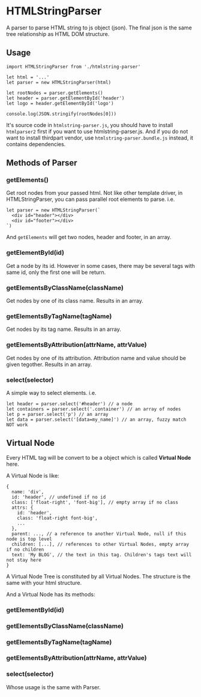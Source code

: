 # HTMLStringParser

A parser to parse HTML string to js object (json). The final json is the same tree relationship as HTML DOM structure.

## Usage

```
import HTMLStringParser from './htmlstring-parser'

let html = '...'
let parser = new HTMLStringParser(html)

let rootNodes = parser.getElements()
let header = parser.getElementById('header')
let logo = header.getElementById('logo')

console.log(JSON.stringify(rootNodes[0]))
```

It's source code in `htmlstring-parser.js`, you should have to install `htmlparser2` first if you want to use htmlstring-parser.js. And if you do not want to install thirdpart vendor, use `htmlstring-parser.bundle.js` instead, it contains dependencies.

## Methods of Parser

### getElements()

Get root nodes from your passed html. Not like other template driver, in HTMLStringParser, you can pass parallel root elements to parse. i.e.

```
let parser = new HTMLStringParser(`
  <div id="header"></div>
  <div id="footer"></div>
`)
```

And `getElements` will get two nodes, header and footer, in an array.

### getElementById(id)

Get a node by its id. However in some cases, there may be several tags with same id, only the first one will be return.

### getElementsByClassName(className)

Get nodes by one of its class name. Results in an array.

### getElementsByTagName(tagName)

Get nodes by its tag name. Results in an array.

### getElementsByAttribution(attrName, attrValue)

Get nodes by one of its attribution. Attribution name and value should be given tegother. Results in an array.

### select(selector)

A simple way to select elements. i.e.

```
let header = parser.select('#header') // a node
let containers = parser.select('.container') // an array of nodes
let p = parser.select('p') // an array
let data = parser.select('[data=my_name]') // an array, fuzzy match NOT work
```

## Virtual Node

Every HTML tag will be convert to be a object which is called **Virtual Node** here.

A Virtual Node is like:

```
{
  name: 'div',
  id: 'header', // undefined if no id
  class: ['float-right', 'font-big'], // empty array if no class
  attrs: {
    id: 'header',
    class: 'float-right font-big',
    ...
  },
  parent: ..., // a reference to another Virtual Node, null if this node is top level
  children: [...], // references to other Virtual Nodes, empty array if no children
  text: 'My BLOG', // the text in this tag. Children's tags text will not stay here
}
```

A Virtual Node Tree is constituted by all Virtual Nodes. The structure is the same with your html structure.

And a Virtual Node has its methods:

### getElementById(id)

### getElementsByClassName(className)

### getElementsByTagName(tagName)

### getElementsByAttribution(attrName, attrValue)

### select(selector)

Whose usage is the same with Parser.
